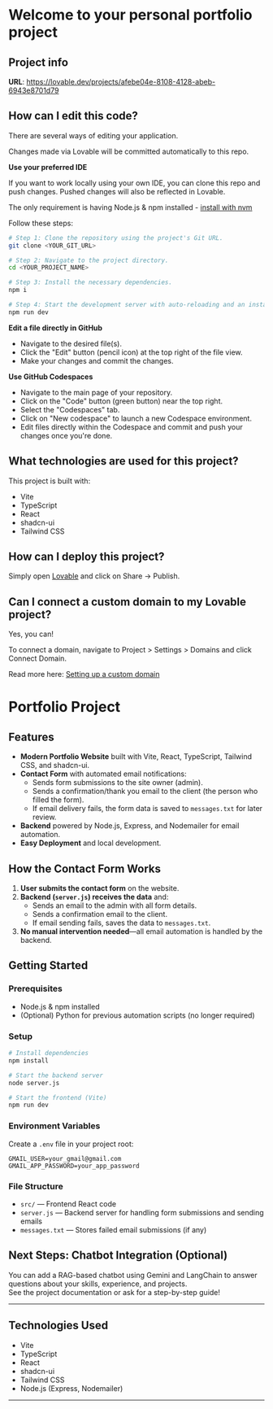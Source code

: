 # Welcome to your personal portfolio project

## Project info

**URL**: https://lovable.dev/projects/afebe04e-8108-4128-abeb-6943e8701d79

## How can I edit this code?

There are several ways of editing your application.


Changes made via Lovable will be committed automatically to this repo.

**Use your preferred IDE**

If you want to work locally using your own IDE, you can clone this repo and push changes. Pushed changes will also be reflected in Lovable.

The only requirement is having Node.js & npm installed - [install with nvm](https://github.com/nvm-sh/nvm#installing-and-updating)

Follow these steps:

```sh
# Step 1: Clone the repository using the project's Git URL.
git clone <YOUR_GIT_URL>

# Step 2: Navigate to the project directory.
cd <YOUR_PROJECT_NAME>

# Step 3: Install the necessary dependencies.
npm i

# Step 4: Start the development server with auto-reloading and an instant preview.
npm run dev
```

**Edit a file directly in GitHub**

- Navigate to the desired file(s).
- Click the "Edit" button (pencil icon) at the top right of the file view.
- Make your changes and commit the changes.

**Use GitHub Codespaces**

- Navigate to the main page of your repository.
- Click on the "Code" button (green button) near the top right.
- Select the "Codespaces" tab.
- Click on "New codespace" to launch a new Codespace environment.
- Edit files directly within the Codespace and commit and push your changes once you're done.

## What technologies are used for this project?

This project is built with:

- Vite
- TypeScript
- React
- shadcn-ui
- Tailwind CSS

## How can I deploy this project?

Simply open [Lovable](https://lovable.dev/projects/afebe04e-8108-4128-abeb-6943e8701d79) and click on Share -> Publish.

## Can I connect a custom domain to my Lovable project?

Yes, you can!

To connect a domain, navigate to Project > Settings > Domains and click Connect Domain.

Read more here: [Setting up a custom domain](https://docs.lovable.dev/tips-tricks/custom-domain#step-by-step-guide)

# Portfolio Project

## Features

- **Modern Portfolio Website** built with Vite, React, TypeScript, Tailwind CSS, and shadcn-ui.
- **Contact Form** with automated email notifications:
  - Sends form submissions to the site owner (admin).
  - Sends a confirmation/thank you email to the client (the person who filled the form).
  - If email delivery fails, the form data is saved to `messages.txt` for later review.
- **Backend** powered by Node.js, Express, and Nodemailer for email automation.
- **Easy Deployment** and local development.

## How the Contact Form Works

1. **User submits the contact form** on the website.
2. **Backend (`server.js`) receives the data** and:
    - Sends an email to the admin with all form details.
    - Sends a confirmation email to the client.
    - If email sending fails, saves the data to `messages.txt`.
3. **No manual intervention needed**—all email automation is handled by the backend.

## Getting Started

### Prerequisites

- Node.js & npm installed
- (Optional) Python for previous automation scripts (no longer required)

### Setup

```sh
# Install dependencies
npm install

# Start the backend server
node server.js

# Start the frontend (Vite)
npm run dev
```

### Environment Variables

Create a `.env` file in your project root:

```
GMAIL_USER=your_gmail@gmail.com
GMAIL_APP_PASSWORD=your_app_password
```

### File Structure

- `src/` — Frontend React code
- `server.js` — Backend server for handling form submissions and sending emails
- `messages.txt` — Stores failed email submissions (if any)

## Next Steps: Chatbot Integration (Optional)

You can add a RAG-based chatbot using Gemini and LangChain to answer questions about your skills, experience, and projects.  
See the project documentation or ask for a step-by-step guide!

---

## Technologies Used

- Vite
- TypeScript
- React
- shadcn-ui
- Tailwind CSS
- Node.js (Express, Nodemailer)

---

